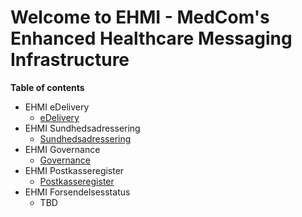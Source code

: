# Welcome to EHMI - MedCom's Enhanced Healthcare Messaging Infrastructure

**Table of contents**

- EHMI eDelivery
  - [eDelivery](/assets/documents/eDelivery/index.md)
- EHMI Sundhedsadressering
  - [Sundhedsadressering](/assets/documents/sundhedsadressering/index.md)
- EHMI Governance
  - [Governance](/assets/documents/governance/index.md)
- EHMI Postkasseregister
  - [Postkasseregister](/assets/documents/Postkasseregister/index.md)
- EHMI Forsendelsesstatus
  - TBD
